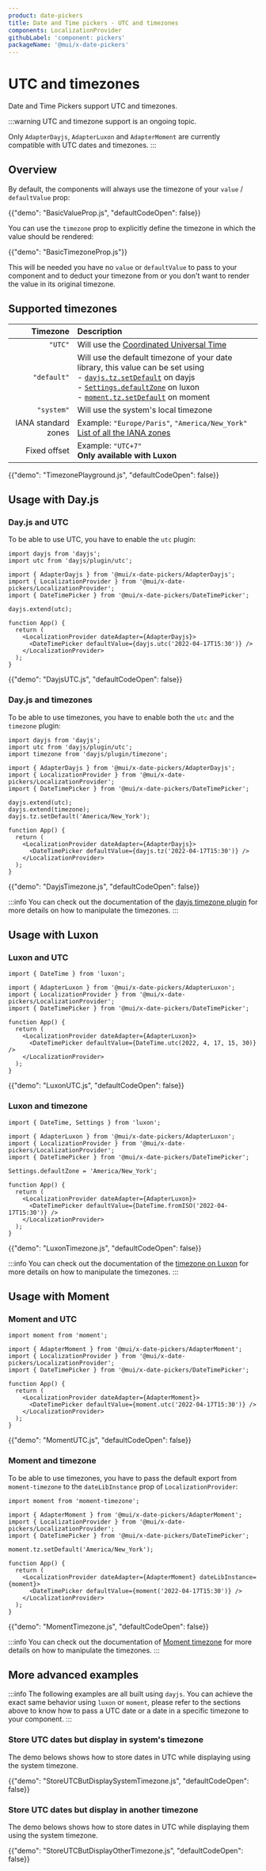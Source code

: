 ```yaml
---
product: date-pickers
title: Date and Time pickers - UTC and timezones
components: LocalizationProvider
githubLabel: 'component: pickers'
packageName: '@mui/x-date-pickers'
---
```


# UTC and timezones

<p class="description">Date and Time Pickers support UTC and timezones.</p>

:::warning
UTC and timezone support is an ongoing topic.

Only `AdapterDayjs`, `AdapterLuxon` and `AdapterMoment` are currently compatible with UTC dates and timezones.
:::

## Overview

By default, the components will always use the timezone of your `value` / `defaultValue` prop:

{{"demo": "BasicValueProp.js", "defaultCodeOpen": false}}

You can use the `timezone` prop to explicitly define the timezone in which the value should be rendered:

{{"demo": "BasicTimezoneProp.js"}}

This will be needed you have no `value` or `defaultValue` to pass to your component and to deduct your timezone from or you don't want to render the value in its original timezone.

## Supported timezones

|            Timezone | Description                                                                                                                                                                                                                                                                                                                                                                                                    |
| ------------------: | :------------------------------------------------------------------------------------------------------------------------------------------------------------------------------------------------------------------------------------------------------------------------------------------------------------------------------------------------------------------------------------------------------------- |
|             `"UTC"` | Will use the [Coordinated Universal Time](https://en.wikipedia.org/wiki/Coordinated_Universal_Time)                                                                                                                                                                                                                                                                                                            |
|         `"default"` | Will use the default timezone of your date library, this value can be set using<br/>- [`dayjs.tz.setDefault`](https://day.js.org/docs/en/timezone/set-default-timezone) on dayjs<br/>- [`Settings.defaultZone`](https://moment.github.io/luxon/#/zones?id=changing-the-default-zone) on luxon<br/>- [`moment.tz.setDefault`](https://momentjs.com/timezone/docs/#/using-timezones/default-timezone/) on moment |
|          `"system"` | Will use the system's local timezone                                                                                                                                                                                                                                                                                                                                                                           |
| IANA standard zones | Example: `"Europe/Paris"`, `"America/New_York"`<br/>[List of all the IANA zones](https://timezonedb.com/time-zones)                                                                                                                                                                                                                                                                                            |
|        Fixed offset | Example: `"UTC+7"`<br/>**Only available with Luxon**                                                                                                                                                                                                                                                                                                                                                           |

{{"demo": "TimezonePlayground.js", "defaultCodeOpen": false}}

## Usage with Day.js

### Day.js and UTC

To be able to use UTC, you have to enable the `utc` plugin:

```tsx
import dayjs from 'dayjs';
import utc from 'dayjs/plugin/utc';

import { AdapterDayjs } from '@mui/x-date-pickers/AdapterDayjs';
import { LocalizationProvider } from '@mui/x-date-pickers/LocalizationProvider';
import { DateTimePicker } from '@mui/x-date-pickers/DateTimePicker';

dayjs.extend(utc);

function App() {
  return (
    <LocalizationProvider dateAdapter={AdapterDayjs}>
      <DateTimePicker defaultValue={dayjs.utc('2022-04-17T15:30')} />
    </LocalizationProvider>
  );
}
```

{{"demo": "DayjsUTC.js", "defaultCodeOpen": false}}

### Day.js and timezones

To be able to use timezones, you have to enable both the `utc` and the `timezone` plugin:

```tsx
import dayjs from 'dayjs';
import utc from 'dayjs/plugin/utc';
import timezone from 'dayjs/plugin/timezone';

import { AdapterDayjs } from '@mui/x-date-pickers/AdapterDayjs';
import { LocalizationProvider } from '@mui/x-date-pickers/LocalizationProvider';
import { DateTimePicker } from '@mui/x-date-pickers/DateTimePicker';

dayjs.extend(utc);
dayjs.extend(timezone);
dayjs.tz.setDefault('America/New_York');

function App() {
  return (
    <LocalizationProvider dateAdapter={AdapterDayjs}>
      <DateTimePicker defaultValue={dayjs.tz('2022-04-17T15:30')} />
    </LocalizationProvider>
  );
}
```

{{"demo": "DayjsTimezone.js", "defaultCodeOpen": false}}

:::info
You can check out the documentation of the [dayjs timezone plugin](https://day.js.org/docs/en/timezone/timezone) for more details on how to manipulate the timezones.
:::

## Usage with Luxon

### Luxon and UTC

```tsx
import { DateTime } from 'luxon';

import { AdapterLuxon } from '@mui/x-date-pickers/AdapterLuxon';
import { LocalizationProvider } from '@mui/x-date-pickers/LocalizationProvider';
import { DateTimePicker } from '@mui/x-date-pickers/DateTimePicker';

function App() {
  return (
    <LocalizationProvider dateAdapter={AdapterLuxon}>
      <DateTimePicker defaultValue={DateTime.utc(2022, 4, 17, 15, 30)} />
    </LocalizationProvider>
  );
}
```

{{"demo": "LuxonUTC.js", "defaultCodeOpen": false}}

### Luxon and timezone

```tsx
import { DateTime, Settings } from 'luxon';

import { AdapterLuxon } from '@mui/x-date-pickers/AdapterLuxon';
import { LocalizationProvider } from '@mui/x-date-pickers/LocalizationProvider';
import { DateTimePicker } from '@mui/x-date-pickers/DateTimePicker';

Settings.defaultZone = 'America/New_York';

function App() {
  return (
    <LocalizationProvider dateAdapter={AdapterLuxon}>
      <DateTimePicker defaultValue={DateTime.fromISO('2022-04-17T15:30')} />
    </LocalizationProvider>
  );
}
```

{{"demo": "LuxonTimezone.js", "defaultCodeOpen": false}}

:::info
You can check out the documentation of the [timezone on Luxon](https://moment.github.io/luxon/#/zones) for more details on how to manipulate the timezones.
:::

## Usage with Moment

### Moment and UTC

```tsx
import moment from 'moment';

import { AdapterMoment } from '@mui/x-date-pickers/AdapterMoment';
import { LocalizationProvider } from '@mui/x-date-pickers/LocalizationProvider';
import { DateTimePicker } from '@mui/x-date-pickers/DateTimePicker';

function App() {
  return (
    <LocalizationProvider dateAdapter={AdapterMoment}>
      <DateTimePicker defaultValue={moment.utc('2022-04-17T15:30')} />
    </LocalizationProvider>
  );
}
```

{{"demo": "MomentUTC.js", "defaultCodeOpen": false}}

### Moment and timezone

To be able to use timezones, you have to pass the default export from `moment-timezone` to the `dateLibInstance` prop of `LocalizationProvider`:

```tsx
import moment from 'moment-timezone';

import { AdapterMoment } from '@mui/x-date-pickers/AdapterMoment';
import { LocalizationProvider } from '@mui/x-date-pickers/LocalizationProvider';
import { DateTimePicker } from '@mui/x-date-pickers/DateTimePicker';

moment.tz.setDefault('America/New_York');

function App() {
  return (
    <LocalizationProvider dateAdapter={AdapterMoment} dateLibInstance={moment}>
      <DateTimePicker defaultValue={moment('2022-04-17T15:30')} />
    </LocalizationProvider>
  );
}
```

{{"demo": "MomentTimezone.js", "defaultCodeOpen": false}}

:::info
You can check out the documentation of [Moment timezone](https://momentjs.com/timezone/) for more details on how to manipulate the timezones.
:::

## More advanced examples

:::info
The following examples are all built using `dayjs`.
You can achieve the exact same behavior using `luxon` or `moment`,
please refer to the sections above to know how to pass a UTC date or a date in a specific timezone to your component.
:::

### Store UTC dates but display in system's timezone

The demo belows shows how to store dates in UTC while displaying using the system timezone.

{{"demo": "StoreUTCButDisplaySystemTimezone.js",  "defaultCodeOpen": false}}

### Store UTC dates but display in another timezone

The demo belows shows how to store dates in UTC while displaying them using the system timezone.

{{"demo": "StoreUTCButDisplayOtherTimezone.js",  "defaultCodeOpen": false}}
